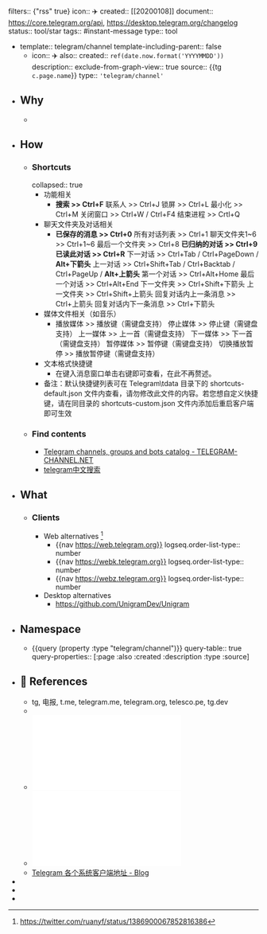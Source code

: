 filters:: {"rss" true}
icon:: ✈️
created:: [[20200108]]
document:: https://core.telegram.org/api, https://desktop.telegram.org/changelog
status:: tool/star
tags:: #instant-message 
type:: tool

  - template:: telegram/channel
    template-including-parent:: false
    - icon:: ✈️
      also:: 
      created:: ``ref(date.now.format('YYYYMMDD'))``
      description:: 
      exclude-from-graph-view:: true
      source:: {{tg ``c.page.name``}}
      type:: ``'telegram/channel'``
- ## Why
  -
- ## How
  - ### Shortcuts
    collapsed:: true
    - 功能相关
      - **搜索 >> Ctrl+F**
        联系人 >> Ctrl+J
        锁屏  >> Ctrl+L
        最小化 >> Ctrl+M
        关闭窗口 >> Ctrl+W / Ctrl+F4
        结束进程 >> Crtl+Q
    - 聊天文件夹及对话相关
      - **已保存的消息 >> Ctrl+0**
        所有对话列表 >> Ctrl+1
        聊天文件夹1~6  >> Ctrl+1~6
        最后一个文件夹 >> Ctrl+8
        **已归纳的对话 >> Ctrl+9**
        **已读此对话 >> Ctrl+R**
        下一对话 >> Ctrl+Tab / Ctrl+PageDown / **Alt+下箭头**
        上一对话 >> Ctrl+Shift+Tab / Ctrl+Backtab / Ctrl+PageUp / **Alt+上箭头**
        第一个对话 >> Ctrl+Alt+Home
        最后一个对话 >> Ctrl+Alt+End
        下一文件夹  >> Ctrl+Shift+下箭头
        上一文件夹 >> Ctrl+Shift+上箭头
        回复对话内上一条消息 >> Ctrl+上箭头
        回复对话内下一条消息 >> Ctrl+下箭头
    - 媒体文件相关（如音乐）
      - 播放媒体 >> 播放键（需键盘支持）
        停止媒体 >> 停止键（需键盘支持）
        上一媒体 >> 上一首（需键盘支持）
        下一媒体 >> 下一首（需键盘支持）
        暂停媒体 >> 暂停键（需键盘支持）
        切换播放暂停 >> 播放暂停键（需键盘支持）
    - 文本格式快捷键
      - 在键入消息窗口单击右键即可查看，在此不再赘述。
    - 备注：默认快捷键列表可在 Telegram\tdata 目录下的 shortcuts-default.json 文件内查看，请勿修改此文件的内容。若您想自定义快捷键，请在同目录的 shortcuts-custom.json 文件内添加后重启客户端即可生效
  - ### Find contents
    - [Telegram channels, groups and bots catalog - TELEGRAM-CHANNEL.NET](https://telegram-channel.net/)
    - [telegram中文搜索](http://www.sssoou.com/)
- ## What
  - ### Clients
    - Web alternatives [^ruanyifeng]
      - {{nav https://web.telegram.org}}
        logseq.order-list-type:: number
      - {{nav https://webk.telegram.org}}
        logseq.order-list-type:: number
      - {{nav https://webz.telegram.org}}
        logseq.order-list-type:: number
    - Desktop alternatives
      - https://github.com/UnigramDev/Unigram
- ## Namespace
  - {{query (property :type "telegram/channel")}}
    query-table:: true
    query-properties:: [:page :also :created :description :type :source]
- ## 📃 References
  - tg, 电报, t.me, telegram.me, telegram.org, telesco.pe, tg.dev
  - [^ruanyifeng]: https://twitter.com/ruanyf/status/1386900067852816386
  - ![Telegram（电报）：新手指南、使用教程及频.pdf](../assets/Telegram（电报）：新手指南、使用教程及频_1645371954006_0.pdf)
  - ![微信难用？！不如找个备胎.pdf](../assets/微信难用？！不如找个备胎_1645431869680_0.pdf)
  - [Telegram 各个系统客户端地址 - Blog](https://congcong0806.github.io/2019/01/08/Telegram/)
-
-
-